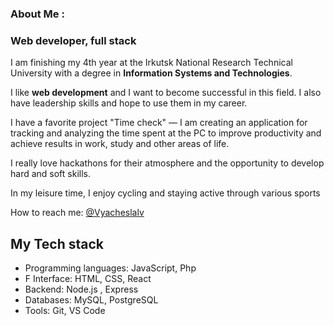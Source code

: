 ### About Me :

### Web developer, full stack

I am finishing my 4th year at the Irkutsk National Research Technical University with a degree in **Information Systems and Technologies**.

I like **web development** and I want to become successful in this field. I also have leadership skills and hope to use them in my career.

I have a favorite project "Time check" — I am creating an application for tracking and analyzing the time spent at the PC to improve productivity and achieve results in work, study and other areas of life.

I really love hackathons for their atmosphere and the opportunity to develop hard and soft skills.

In my leisure time, I enjoy cycling and staying active through various sports

How to reach me: [@Vyacheslalv](https://t.me/Vyacheslalv)

## My Tech stack

- Programming languages: JavaScript, Php
- F Interface: HTML, CSS, React
- Backend: Node.js , Express
- Databases: MySQL, PostgreSQL
- Tools: Git, VS Code

